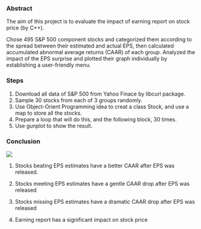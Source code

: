 ### Abstract
The aim of this project is to evaluate the impact of earning report on stock price (by C++). 

Chose 495 S&P 500 component stocks and categorized them according to the spread between their estimated and actual EPS, then calculated accumulated abnormal average returns (CAAR) of each group. Analyzed the impact of the EPS surprise and plotted their graph individually by establishing a user-friendly menu.

### Steps
1. Download all data of S&P 500 from Yahoo Finace by libcurl package.
1. Sample 30 stocks from each of 3 groups randomly.
2. Use Object-Orient Programming idea to creat a class Stock, and use a map to store all the stocks.
3. Prepare a loop that will do this, and the following block, 30 times.
4. Use gunplot to show the result.

### Conclusion

![](https://tva1.sinaimg.cn/large/006tNbRwgy1gb7amvravwj30li0fedj7.jpg)

1. Stocks beating EPS estimates have a better CAAR after EPS was released.

2. Stocks meeting EPS estimates have a gentle CAAR drop after EPS was released

3. Stocks missing EPS estimates have a dramatic CAAR drop after EPS was released

4. Earning report has a significant impact on stock price
